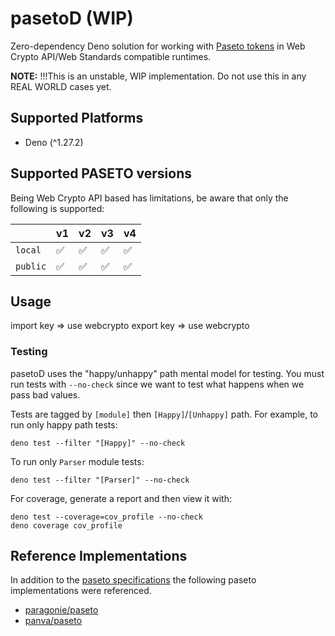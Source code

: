 # pasetoD (WIP)

Zero-dependency Deno solution for working with
[Paseto tokens](https://github.com/paseto-standard/paseto-spec) in Web Crypto
API/Web Standards compatible runtimes.

**NOTE:** !!!This is an unstable, WIP implementation. Do not use this in any
REAL WORLD cases yet.

## Supported Platforms

- Deno (^1.27.2)

## Supported PASETO versions

Being Web Crypto API based has limitations, be aware that only the following is
supported:

|          | v1 | v2 | v3 | v4 |
| -------- | -- | -- | -- | -- |
| `local`  | ✅  | ✅  | ✅  | ✅  |
| `public` | ✅  | ✅  | ✅  | ✅  |

## Usage

import key => use webcrypto export key => use webcrypto

### Testing

pasetoD uses the "happy/unhappy" path mental model for testing. You must run
tests with `--no-check` since we want to test what happens when we pass bad
values.

Tests are tagged by `[module]` then `[Happy]`/`[Unhappy]` path. For example, to
run only happy path tests:

```
deno test --filter "[Happy]" --no-check
```

To run only `Parser` module tests:

```
deno test --filter "[Parser]" --no-check
```

For coverage, generate a report and then view it with:

```
deno test --coverage=cov_profile --no-check
deno coverage cov_profile
```

## Reference Implementations

In addition to the
[paseto specifications](https://github.com/paseto-standard/paseto-spec) the
following paseto implementations were referenced.

- [paragonie/paseto](https://github.com/paragonie/paseto)
- [panva/paseto](https://github.com/sjudson/paseto.js/tree/master/lib)
